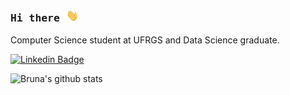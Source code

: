

### <samp> Hi there <img width="20px" src="https://github.com/ABSphreak/ABSphreak/blob/master/gifs/Hi.gif" /> </samp>

Computer Science student at UFRGS and Data Science graduate.

[![Linkedin Badge](https://img.shields.io/badge/-LinkedIn-blue?style=flat-square&logo=Linkedin&logoColor=white&link=https://www.linkedin.com/in/bruna/)](https://www.linkedin.com/in/bruna-oliveira-02788190/)

<!--
![Bruna's github stats](https://github-readme-stats.vercel.app/api?username=brunaoliveira&count_private=true&theme=dracula&hide=contribs,prs)
-->
![Bruna's github stats](https://github-readme-stats.vercel.app/api?username=brunaoliveira&count_private=true&theme=radical&hide=contribs,prs)
<!--
**brunaoliveira/brunaoliveira** is a ✨ _special_ ✨ repository because its `README.md` (this file) appears on your GitHub profile.

Here are some ideas to get you started:

- 🔭 I’m currently working on ...
- 🌱 I’m currently learning ...
- 👯 I’m looking to collaborate on ...
- 🤔 I’m looking for help with ...
- 💬 Ask me about ...
- 📫 How to reach me: ...
- 😄 Pronouns: ...
- ⚡ Fun fact: ...
-->
